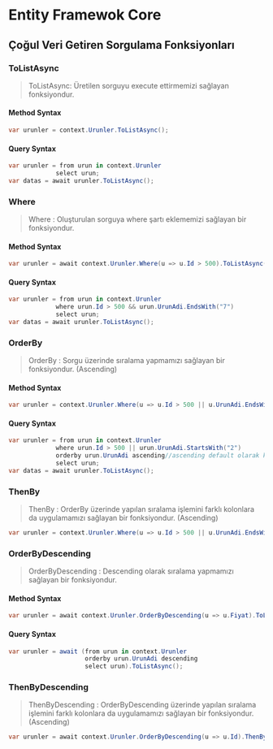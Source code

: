 # Entity Framewok Core

## Çoğul Veri Getiren Sorgulama Fonksiyonları



### ToListAsync

> ToListAsync: Üretilen sorguyu execute ettirmemizi sağlayan fonksiyondur.

#### Method Syntax

```csharp
var urunler = context.Urunler.ToListAsync();
```

#### Query Syntax

```csharp
var urunler = from urun in context.Urunler
			 select urun;
var datas = await urunler.ToListAsync();
```



###  Where

> Where : Oluşturulan sorguya where şartı eklememizi sağlayan bir fonksiyondur.

#### Method Syntax

```csharp
var urunler = await context.Urunler.Where(u => u.Id > 500).ToListAsync();
```

#### Query Syntax

```csharp
var urunler = from urun in context.Urunler
			 where urun.Id > 500 && urun.UrunAdi.EndsWith("7")
			 select urun;
var datas = await urunler.ToListAsync();
```



###  OrderBy

> OrderBy : Sorgu üzerinde sıralama yapmamızı sağlayan bir fonksiyondur. (Ascending)

#### Method Syntax

```csharp
var urunler = context.Urunler.Where(u => u.Id > 500 || u.UrunAdi.EndsWith("2")).OrderBy(u => u.UrunAdi).ToListAsync();
```

#### Query Syntax

```csharp
var urunler = from urun in context.Urunler
			 where urun.Id > 500 || urun.UrunAdi.StartsWith("2")
			 orderby urun.UrunAdi ascending//ascending default olarak kabul edilir.
			 select urun;
var datas = await urunler.ToListAsync();
```



### ThenBy

> ThenBy : OrderBy üzerinde yapılan sıralama işlemini farklı kolonlara da uygulamamızı sağlayan bir fonksiyondur. (Ascending)

```csharp
var urunler = context.Urunler.Where(u => u.Id > 500 || u.UrunAdi.EndsWith("2")).OrderBy(u => u.UrunAdi).ThenBy(u => u.Fiyat).ThenBy(u => u.Id);
```



### OrderByDescending

> OrderByDescending : Descending olarak sıralama yapmamızı sağlayan bir fonksiyondur.

#### Method Syntax

```csharp
var urunler = await context.Urunler.OrderByDescending(u => u.Fiyat).ToListAsync();
```

#### Query Syntax

```csharp
var urunler = await (from urun in context.Urunler
                     orderby urun.UrunAdi descending
                     select urun).ToListAsync();
```



### ThenByDescending

> ThenByDescending : OrderByDescending üzerinde yapılan sıralama işlemini farklı kolonlara da uygulamamızı sağlayan bir fonksiyondur. (Ascending)

```csharp
var urunler = await context.Urunler.OrderByDescending(u => u.Id).ThenByDescending(u => u.Fiyat).ThenBy(u => u.UrunAdi).ToListAsync();
```